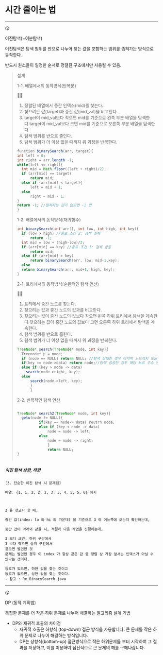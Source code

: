 # 시간 줄이는 법

---

<aside>
😮

이진탐색(=이분탐색)

</aside>

이진탐색은 탐색 범위를 반으로 나누어 찾는 값을 포함하는 범위를 좁혀가는 방식으로 동작한다.

반드시 원소들이 일정한 순서로 정렬된 구조에서만 사용될 수 있음.

> 설계
>
>
>
> 1-1. 배열에서의 동작방식(반복문)
>
> <aside>
> 😶‍🌫️
>
> 1. 정렬된 배열에서 중간 인덱스(mid)를 찾는다.
> 2. 찾으려는 값(target)과 중간 값(mid_val)을 비교한다.
> 3. target이 mid_val보다 작으면 mid를 기준으로 왼쪽 부분 배열을 탐색한다.target이 mid_val보다 크면 mid를 기준으로 오른쪽 부분 배열을 탐색한다.
> 4. 탐색 범위를 반으로 줄인다.
> 5. 탐색 범위가 더 이상 없을 때까지 위 과정을 반복한다.
> </aside>
>
> ```java
> function binarySearch(arr, target){
> int left = 0;
> int right = arr.length -1;
> while(left <= right){
> 	int mid = Math.floor((left + right)/2);
> 	if (arr[mid] == target)
> 		return mid;
> 	else if (arr[mid] < target){
> 		left = mid + 1;
> 	else
> 		right = mid - 1;
> }
> return -1; //일치하는 값이 없으면 -1 반
> }
> ```
>
> 1-2. 배열에서의 동작방식(재귀함수)
>
> ```java
> int binarySearch(int arr[], int low, int high, int key){
> 	if (low > high) //종료 조건 2: 검색 실패
> 		return -1;
> 	int mid = low + (high-low)/2;
> 	if (arr[mid] == key) //종료 조건 1: 검색 성공
> 		return mid;
> 	else if (arr[mid] > key)
> 		return binarySearch(arr, low, mid-1,key);
> 	else
> 	return binarySearch(arr, mid+1, high, key);
> }
> ```
>
> 2-1. 트리에서의 동작방식(순환적인 탐색 연산)
>
> <aside>
> 😶‍🌫️
>
> 1. 트리에서 중간 노드를 찾는다.
> 2. 찾으려는 값과 중간 노드의 값과를 비교한다.
> 3. 찾으려는 값이 중간 노드의 값보다 작으면 왼쪽 하위 트리에서 탐색을 계속한다.찾으려는 값이 중간 노드의 값보다 크면 오른쪽 하위 트리에서 탐색을 계속한다.
> 4. 탐색 범위를 반으로 좁힌다.
> 5. 탐색 범위가 더 이상 없을 때까지 위 과정을 반복한다.
> </aside>
>
> ```java
> TreeNode* search(TreeNode* node, int key){
> 	Treenode* p = node;
> 	if (node == NULL) return NULL; //탐색 실패한 경우 마지막 노드까지 도달
> 	if(key == node->data) return node;//탐색 성공한 경우 해당 노드 주소 반환
>   else if (key > node -> data) 
> 	  search(node->right, key);
> 	else
> 		search(node->left, key);
> 		}
> 		}
> ```
>
> 2-2. 반복적인 탐색 연산
>
> ```java
> 
> TreeNode* search2(TreeNode* node, int key){
> 	getu(node != NULL){
> 			if(key == node-> data) reutrn node;
> 			else if (key < node -> data)
> 				node = node -> left;
> 			else
> 				node = node -> right;
> 				}
> 				return NULL;
> }
> 	
> ```

##### 이진 탐색 상한, 하한

```
[3. 단순한 이진 탐색 시 문제점]

배열: {1, 1, 2, 2, 2, 3, 3, 4, 5, 5, 6} 에서

 

3 을 찾고자 할 때, 

중간 값(index: lo 와 hi 의 가운데) 을 기준으로 3 이 어느쪽에 오는지 확인하는데,

중간 값이 아래와 같을 시, 적절히 다음 작업을 진행하는데,

3 보다 크면, 하위 구간에서 
3 보다 작으면 상위 구간에서 
같으면 발견한 것
문제는 발견한 경우 이 index 가 항상 같은 값 중 정렬 상 가장 앞서는 인덱스가 아닐 수 있다는 것이다.

등호가 있으면, 하한 값을 찾는 것이고
등호가 없으면, 상한 값을 찾는 것이다.
- 참고 : Re_BinarySearch.java
```



---

<aside>
😮

DP (동적 계획법)

</aside>

복잡한 문제를 더 작은 하위 문제로 나누어 해결하는 알고리즘 설계 기법

- DP와 재귀적 호출의 차이점
    - 재귀적 호출은 하향식 (top-down) 접근 방식을 사용합니다. 큰 문제를 작은 하위 문제로 나누어 해결하는 방식입니다.
    - DP는 상향식(bottom-up) 접근방식으로 작은 하위문제들 부터 시작하여 그 결과를 저장하고, 이를 이용하여 점진적으로 큰 문제의 해를 구해나갑니다.